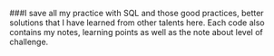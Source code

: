 ###I save all my practice with SQL and those good practices, better solutions that I have learned from other talents here. Each code also contains my notes, learning points as well as the note about level of challenge.
